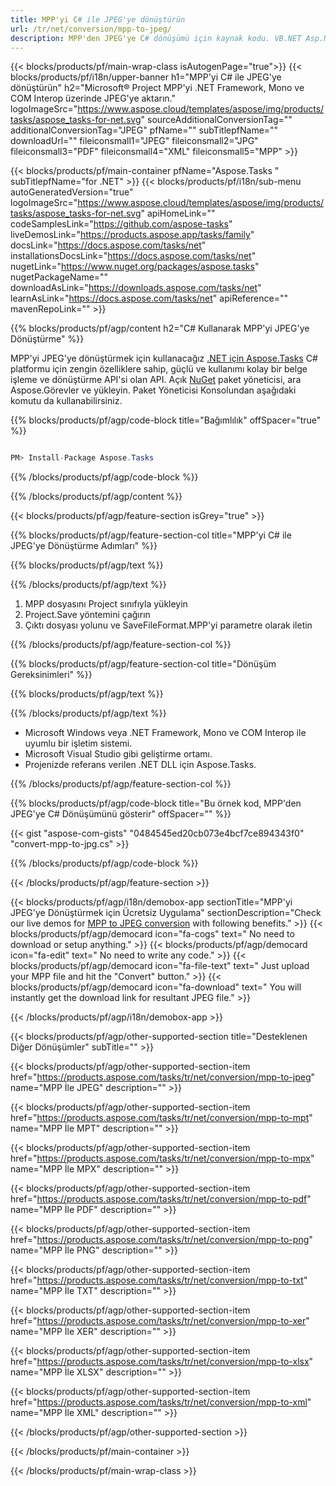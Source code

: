 ```yaml
---
title: MPP'yi C# ile JPEG'ye dönüştürün 
url: /tr/net/conversion/mpp-to-jpeg/ 
description: MPP'den JPEG'ye C# dönüşümü için kaynak kodu. VB.NET Asp.NET veya herhangi bir .NET tabanlı uygulama içinde toplu MPP dosyalarını JPEG'ye dönüştürmek için API örnek kodunu kullanın.
---
```


{{< blocks/products/pf/main-wrap-class isAutogenPage="true">}}
{{< blocks/products/pf/i18n/upper-banner h1="MPP'yi C# ile JPEG'ye dönüştürün" h2="Microsoft® Project MPP'yi .NET Framework, Mono ve COM Interop üzerinde JPEG'ye aktarın." logoImageSrc="https://www.aspose.cloud/templates/aspose/img/products/tasks/aspose_tasks-for-net.svg" sourceAdditionalConversionTag="" additionalConversionTag="JPEG" pfName="" subTitlepfName="" downloadUrl="" fileiconsmall1="JPEG" fileiconsmall2="JPG" fileiconsmall3="PDF" fileiconsmall4="XML" fileiconsmall5="MPP" >}}

{{< blocks/products/pf/main-container pfName="Aspose.Tasks " subTitlepfName="for .NET" >}}
{{< blocks/products/pf/i18n/sub-menu autoGeneratedVersion="true" logoImageSrc="https://www.aspose.cloud/templates/aspose/img/products/tasks/aspose_tasks-for-net.svg" apiHomeLink="" codeSamplesLink="https://github.com/aspose-tasks" liveDemosLink="https://products.aspose.app/tasks/family" docsLink="https://docs.aspose.com/tasks/net" installationsDocsLink="https://docs.aspose.com/tasks/net" nugetLink="https://www.nuget.org/packages/aspose.tasks" nugetPackageName="" downloadAsLink="https://downloads.aspose.com/tasks/net" learnAsLink="https://docs.aspose.com/tasks/net" apiReference="" mavenRepoLink="" >}}

{{% blocks/products/pf/agp/content h2="C# Kullanarak MPP'yi JPEG'ye Dönüştürme" %}}

MPP'yi JPEG'ye dönüştürmek için kullanacağız
 [.NET için Aspose.Tasks](https://products.aspose.com/tasks/net)
 C# platformu için zengin özelliklere sahip, güçlü ve kullanımı kolay bir belge işleme ve dönüştürme API'si olan API. Açık
 [NuGet](https://www.nuget.org/packages/aspose.tasks)
 paket yöneticisi, ara
 Aspose.Görevler
 ve yükleyin. Paket Yöneticisi Konsolundan aşağıdaki komutu da kullanabilirsiniz.

{{% blocks/products/pf/agp/code-block title="Bağımlılık" offSpacer="true" %}}

```cs

PM> Install-Package Aspose.Tasks

```

{{% /blocks/products/pf/agp/code-block %}}

{{% /blocks/products/pf/agp/content %}}

{{< blocks/products/pf/agp/feature-section isGrey="true" >}}

{{% blocks/products/pf/agp/feature-section-col title="MPP'yi C# ile JPEG'ye Dönüştürme Adımları" %}}

{{% blocks/products/pf/agp/text %}}

{{% /blocks/products/pf/agp/text %}}

1. MPP dosyasını Project sınıfıyla yükleyin
1. Project.Save yöntemini çağırın
1. Çıktı dosyası yolunu ve SaveFileFormat.MPP'yi parametre olarak iletin

{{% /blocks/products/pf/agp/feature-section-col %}}

{{% blocks/products/pf/agp/feature-section-col title="Dönüşüm Gereksinimleri" %}}

{{% blocks/products/pf/agp/text %}}

{{% /blocks/products/pf/agp/text %}}

- Microsoft Windows veya .NET Framework, Mono ve COM Interop ile uyumlu bir işletim sistemi.
- Microsoft Visual Studio gibi geliştirme ortamı.
- Projenizde referans verilen .NET DLL için Aspose.Tasks.

{{% /blocks/products/pf/agp/feature-section-col %}}

{{% blocks/products/pf/agp/code-block title="Bu örnek kod, MPP'den JPEG'ye C# Dönüşümünü gösterir" offSpacer="" %}}

{{< gist "aspose-com-gists" "0484545ed20cb073e4bcf7ce894343f0" "convert-mpp-to-jpg.cs" >}}

{{% /blocks/products/pf/agp/code-block %}}

{{< /blocks/products/pf/agp/feature-section >}}

<!-- aboutfile Starts -->

{{< blocks/products/pf/agp/i18n/demobox-app sectionTitle="MPP'yi JPEG'ye Dönüştürmek için Ücretsiz Uygulama" sectionDescription="Check our live demos for [MPP to JPEG conversion](https://products.aspose.app/tasks/conversion/mpp-to-jpeg) with following benefits." >}}
        {{< blocks/products/pf/agp/democard icon="fa-cogs" text=" No need to download or setup anything." >}}
        {{< blocks/products/pf/agp/democard icon="fa-edit" text=" No need to write any code." >}}
        {{< blocks/products/pf/agp/democard icon="fa-file-text" text=" Just upload your MPP file and hit the \"Convert\" button." >}}
        {{< blocks/products/pf/agp/democard icon="fa-download" text=" You will instantly get the download link for resultant JPEG file." >}}

{{< /blocks/products/pf/agp/i18n/demobox-app >}}

<!-- aboutfile Ends -->

{{< blocks/products/pf/agp/other-supported-section title="Desteklenen Diğer Dönüşümler" subTitle="" >}}

{{< blocks/products/pf/agp/other-supported-section-item href="https://products.aspose.com/tasks/tr/net/conversion/mpp-to-jpeg" name="MPP İle JPEG" description="" >}}

{{< blocks/products/pf/agp/other-supported-section-item href="https://products.aspose.com/tasks/tr/net/conversion/mpp-to-mpt" name="MPP İle MPT" description="" >}}

{{< blocks/products/pf/agp/other-supported-section-item href="https://products.aspose.com/tasks/tr/net/conversion/mpp-to-mpx" name="MPP İle MPX" description="" >}}

{{< blocks/products/pf/agp/other-supported-section-item href="https://products.aspose.com/tasks/tr/net/conversion/mpp-to-pdf" name="MPP İle PDF" description="" >}}

{{< blocks/products/pf/agp/other-supported-section-item href="https://products.aspose.com/tasks/tr/net/conversion/mpp-to-png" name="MPP İle PNG" description="" >}}

{{< blocks/products/pf/agp/other-supported-section-item href="https://products.aspose.com/tasks/tr/net/conversion/mpp-to-txt" name="MPP İle TXT" description="" >}}

{{< blocks/products/pf/agp/other-supported-section-item href="https://products.aspose.com/tasks/tr/net/conversion/mpp-to-xer" name="MPP İle XER" description="" >}}

{{< blocks/products/pf/agp/other-supported-section-item href="https://products.aspose.com/tasks/tr/net/conversion/mpp-to-xlsx" name="MPP İle XLSX" description="" >}}

{{< blocks/products/pf/agp/other-supported-section-item href="https://products.aspose.com/tasks/tr/net/conversion/mpp-to-xml" name="MPP İle XML" description="" >}}



{{< /blocks/products/pf/agp/other-supported-section >}}

{{< /blocks/products/pf/main-container >}}
    
{{< /blocks/products/pf/main-wrap-class >}}